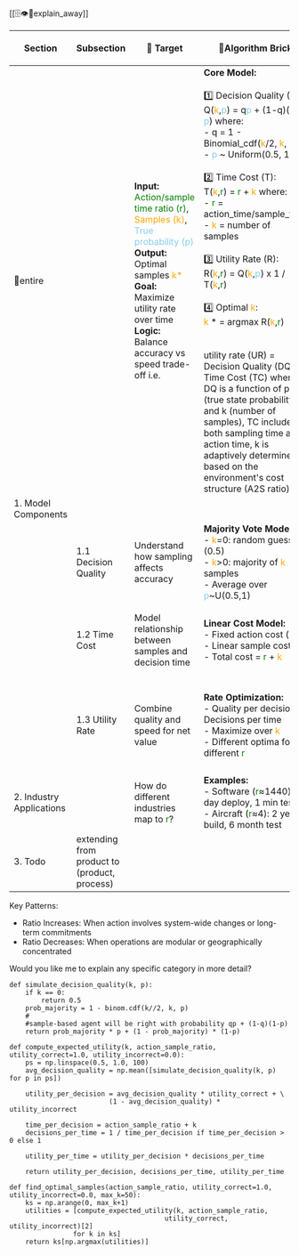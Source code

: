 [[🗄️👁️🧠explain_away]]

| Section                  | Subsection                                   | 🎯 Target                                                                                                                                                                                                                                                                                                                                                    | 🧱Algorithm Brick                                                                                                                                                                                                                                                                                                                                                                                                                                                                                                                                                                                                                                                                                                                                                                                                                                                                                                                                                                                                                                                                                                                                                                                                                                                                                                                                                                                                                                                                                                                            | 🔑Key in 🗣️language, 🎞️plots, 🗄️table                                                                                                                                                                                                                                                                                                                                                                                                               |
| ------------------------ | -------------------------------------------- | ------------------------------------------------------------------------------------------------------------------------------------------------------------------------------------------------------------------------------------------------------------------------------------------------------------------------------------------------------------ | -------------------------------------------------------------------------------------------------------------------------------------------------------------------------------------------------------------------------------------------------------------------------------------------------------------------------------------------------------------------------------------------------------------------------------------------------------------------------------------------------------------------------------------------------------------------------------------------------------------------------------------------------------------------------------------------------------------------------------------------------------------------------------------------------------------------------------------------------------------------------------------------------------------------------------------------------------------------------------------------------------------------------------------------------------------------------------------------------------------------------------------------------------------------------------------------------------------------------------------------------------------------------------------------------------------------------------------------------------------------------------------------------------------------------------------------------------------------------------------------------------------------------------------------- | ------------------------------------------------------------------------------------------------------------------------------------------------------------------------------------------------------------------------------------------------------------------------------------------------------------------------------------------------------------------------------------------------------------------------------------------------------ |
| 📝entire                 |                                              | **Input:** <span style="color: green">Action/sample time ratio (r)</span>, <span style="color: orange">Samples (k)</span>, <span style="color: SkyBlue">True probability (p)</span><br>**Output:** Optimal samples <span style="color: orange">k*</span><br>**Goal:** Maximize utility rate over time<br>**Logic:** Balance accuracy vs speed trade-off i.e. | **Core Model:**<br><br>1️⃣ Decision Quality (Q):<br>Q(<span style="color: orange">k</span>,<span style="color: SkyBlue">p</span>) = q<span style="color: SkyBlue">p</span> + (1-q)(1-<span style="color: SkyBlue">p</span>) where:<br>- q = 1 - Binomial_cdf(<span style="color: orange">k</span>/2, <span style="color: orange">k</span>, <span style="color: SkyBlue">p</span>)<br>- <span style="color: SkyBlue">p</span> ~ Uniform(0.5, 1.0)<br><br>2️⃣ Time Cost (T):<br>T(<span style="color: orange">k</span>,<span style="color: green">r</span>) = <span style="color: green">r</span> + <span style="color: orange">k</span> where:<br>- <span style="color: green">r</span> = action_time/sample_time<br>- <span style="color: orange">k</span> = number of samples<br><br>3️⃣ Utility Rate (R):<br>R(<span style="color: orange">k</span>,<span style="color: green">r</span>) = Q(<span style="color: orange">k</span>,<span style="color: SkyBlue">p</span>) x 1 / T(<span style="color: orange">k</span>,<span style="color: green">r</span>)<br><br>4️⃣ Optimal <span style="color: orange">k</span>:<br><span style="color: orange">k</span> * = argmax R(<span style="color: orange">k</span>,<span style="color: green">r</span>)<br><br><br>utility rate (UR) = Decision Quality (DQ) / Time Cost (TC) where: DQ is a function of p (true state probability) and k (number of samples), TC includes both sampling time and action time, k is adaptively determined based on the environment's cost structure (A2S ratio) | 🗣️Three key mechanisms:<br>1. Majority voting from <span style="color: orange">k</span> samples<br>2. Uniform prior over <span style="color: SkyBlue">p</span><br>3. Linear time cost<br><br>🎞️Three key plots:<br>1. Q(<span style="color: orange">k</span>) - diminishing returns<br>2. 1/T(<span style="color: orange">k</span>) - hyperbolic decay<br>3. R(<span style="color: orange">k</span>) - optimal <span style="color: orange">k</span>* |
| 1. Model Components      |                                              |                                                                                                                                                                                                                                                                                                                                                              |                                                                                                                                                                                                                                                                                                                                                                                                                                                                                                                                                                                                                                                                                                                                                                                                                                                                                                                                                                                                                                                                                                                                                                                                                                                                                                                                                                                                                                                                                                                                              | ![[Pasted image 20241117061525.png\|100]]                                                                                                                                                                                                                                                                                                                                                                                                              |
|                          | 1.1 Decision Quality                         | Understand how sampling affects accuracy                                                                                                                                                                                                                                                                                                                     | **Majority Vote Model:**<br>- <span style="color: orange">k</span>=0: random guess (0.5)<br>- <span style="color: orange">k</span>>0: majority of <span style="color: orange">k</span> samples<br>- Average over <span style="color: SkyBlue">p</span>~U(0.5,1)                                                                                                                                                                                                                                                                                                                                                                                                                                                                                                                                                                                                                                                                                                                                                                                                                                                                                                                                                                                                                                                                                                                                                                                                                                                                              | 🗣️Key insights:<br>- First sample gives biggest gain<br>- Diminishing returns from more samples<br>- Averaged over all possible <span style="color: SkyBlue">p</span>                                                                                                                                                                                                                                                                                 |
|                          | 1.2 Time Cost                                | Model relationship between samples and decision time                                                                                                                                                                                                                                                                                                         | **Linear Cost Model:**<br>- Fixed action cost (<span style="color: green">r</span>)<br>- Linear sample cost (<span style="color: orange">k</span>)<br>- Total cost = <span style="color: green">r</span> + <span style="color: orange">k</span>                                                                                                                                                                                                                                                                                                                                                                                                                                                                                                                                                                                                                                                                                                                                                                                                                                                                                                                                                                                                                                                                                                                                                                                                                                                                                              | 🗣️Key insights:<br>- High <span style="color: green">r</span>: sampling cost negligible<br>- Low <span style="color: green">r</span>: sampling cost dominant<br>- Linear scaling with samples                                                                                                                                                                                                                                                         |
|                          | 1.3 Utility Rate                             | Combine quality and speed for net value                                                                                                                                                                                                                                                                                                                      | **Rate Optimization:**<br>- Quality per decision * Decisions per time<br>- Maximize over <span style="color: orange">k</span><br>- Different optima for different <span style="color: green">r</span>                                                                                                                                                                                                                                                                                                                                                                                                                                                                                                                                                                                                                                                                                                                                                                                                                                                                                                                                                                                                                                                                                                                                                                                                                                                                                                                                        | 🗣️Key insights:<br>- Tradeoff between quality and speed<br>- Optimal <span style="color: orange">k</span>* varies with <span style="color: green">r</span><br>- Often <span style="color: orange">k</span>*=1 is optimal<br><br>![[Pasted image 20241117061537.png\|50]]                                                                                                                                                                              |
| 2. Industry Applications |                                              | How do different industries map to <span style="color: green">r</span>?                                                                                                                                                                                                                                                                                      | **Examples:**<br>- Software (<span style="color: green">r</span>≈1440): 1 day deploy, 1 min test<br>- Aircraft (<span style="color: green">r</span>≈4): 2 year build, 6 month test                                                                                                                                                                                                                                                                                                                                                                                                                                                                                                                                                                                                                                                                                                                                                                                                                                                                                                                                                                                                                                                                                                                                                                                                                                                                                                                                                           | 🗣️Representative ratios:<br>- Digital <span style="color: green">r</span>>100<br>- Physical <span style="color: green">r</span><10<br>- Hybrid 10<<span style="color: green">r</span><100                                                                                                                                                                                                                                                             |
| 3. Todo                  | extending from product to (product, process) |                                                                                                                                                                                                                                                                                                                                                              |                                                                                                                                                                                                                                                                                                                                                                                                                                                                                                                                                                                                                                                                                                                                                                                                                                                                                                                                                                                                                                                                                                                                                                                                                                                                                                                                                                                                                                                                                                                                              |                                                                                                                                                                                                                                                                                                                                                                                                                                                        |



Key Patterns:
- Ratio Increases: When action involves system-wide changes or long-term commitments
- Ratio Decreases: When operations are modular or geographically concentrated

Would you like me to explain any specific category in more detail?

```{python}
def simulate_decision_quality(k, p):
    if k == 0:
        return 0.5
    prob_majority = 1 - binom.cdf(k//2, k, p)
    #
    #sample-based agent will be right with probability qp + (1-q)(1-p)
    return prob_majority * p + (1 - prob_majority) * (1-p)

def compute_expected_utility(k, action_sample_ratio, utility_correct=1.0, utility_incorrect=0.0):
    ps = np.linspace(0.5, 1.0, 100)
    avg_decision_quality = np.mean([simulate_decision_quality(k, p) for p in ps])
    
    utility_per_decision = avg_decision_quality * utility_correct + \
                         (1 - avg_decision_quality) * utility_incorrect
    
    time_per_decision = action_sample_ratio + k
    decisions_per_time = 1 / time_per_decision if time_per_decision > 0 else 1
    
    utility_per_time = utility_per_decision * decisions_per_time
    
    return utility_per_decision, decisions_per_time, utility_per_time

def find_optimal_samples(action_sample_ratio, utility_correct=1.0, utility_incorrect=0.0, max_k=50):
    ks = np.arange(0, max_k+1)
    utilities = [compute_expected_utility(k, action_sample_ratio, 
                                       utility_correct, utility_incorrect)[2] 
                for k in ks]
    return ks[np.argmax(utilities)]
```